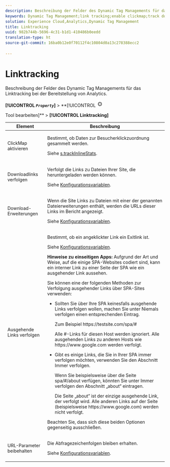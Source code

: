 ```yaml
---
description: Beschreibung der Felder des Dynamic Tag Managements für das Linktracking bei der Bereitstellung von Analytics.
keywords: Dynamic Tag Management;link tracking;enable clickmap;track download links;download extensions;track outbound links;keep url parameters
solution: Experience Cloud,Analytics,Dynamic Tag Management
title: Linktracking
uuid: 982b744b-5696-4c31-b1d1-410486b0eedd
translation-type: ht
source-git-commit: 16ba0b12e0f70112f4c10804d0a13c278388ecc2

---
```



# Linktracking

Beschreibung der Felder des Dynamic Tag Managements für das Linktracking bei der Bereitstellung von Analytics.

**[!UICONTROL *`Property`*]** &gt; **[!UICONTROL   ![](assets/settings_gear.png)

Tool bearbeiten]** &gt; **[!UICONTROL Linktracking]**

<table id="table_F23FB0B284E74B66A107B1D69D22A51C"> 
 <thead> 
  <tr> 
   <th colname="col1" class="entry"> Element </th> 
   <th colname="col2" class="entry"> Beschreibung </th> 
  </tr> 
 </thead>
 <tbody> 
  <tr> 
   <td colname="col1"> ClickMap aktivieren </td> 
   <td colname="col2"> <p>Bestimmt, ob Daten zur Besucherklickzuordnung gesammelt werden. </p> <p>Siehe <a href="/help/implement/js-implementation/c-variables/configuration-variables.md"  > s.trackInlineStats</a>. </p> </td> 
  </tr> 
  <tr> 
   <td colname="col1"> Downloadlinks verfolgen </td> 
   <td colname="col2"> <p>Verfolgt die Links zu Dateien Ihrer Site, die heruntergeladen werden können. </p> <p>Siehe <a href="/help/implement/js-implementation/c-variables/configuration-variables.md">Konfigurationsvariablen</a>.</p> </td> 
  </tr> 
  <tr> 
   <td colname="col1"> Download-Erweiterungen </td> 
   <td colname="col2"> <p>Wenn die Site Links zu Dateien mit einer der genannten Dateierweiterungen enthält, werden die URLs dieser Links im Bericht angezeigt. </p>Siehe <a href="/help/implement/js-implementation/c-variables/configuration-variables.md">Konfigurationsvariablen</a>. </p> </td> 
  </tr> 
  <tr> 
   <td colname="col1"> Ausgehende Links verfolgen </td> 
   <td colname="col2"> <p>Bestimmt, ob ein angeklickter Link ein Exitlink ist. </p> <p>Siehe <a href="/help/implement/js-implementation/c-variables/configuration-variables.md">Konfigurationsvariablen</a>. </p> <p><b>Hinweise zu einseitigen Apps:</b> Aufgrund der Art und Weise, auf die einige SPA-Websites codiert sind, kann ein interner Link zu einer Seite der SPA wie ein ausgehender Link aussehen. </p> <p>Sie können eine der folgenden Methoden zur Verfolgung ausgehender Links über SPA-Sites verwenden: </p> 
    <ul id="ul_A4179633ED0644C3BA5F548A58CA4EC9"> 
     <li id="li_1959FBF14E42469FA8724B37EB58BC54"> <p>Sollten Sie über Ihre SPA keinesfalls ausgehende Links verfolgen wollen, machen Sie unter <span class="wintitle">Niemals verfolgen</span> einen entsprechenden Eintrag. </p> <p>Zum Beispiel <span class="filepath">https://testsite.com/spa/#</span> </p> <p>Alle #-Links für diesen Host werden ignoriert. Alle ausgehenden Links zu anderen Hosts wie <span class="filepath">https://www.google.com</span> werden verfolgt. </p> </li> 
     <li id="li_37DD4D37887243FB928C9C04ACE9D39E"> <p>Gibt es einige Links, die Sie in Ihrer SPA immer verfolgen möchten, verwenden Sie den Abschnitt <span class="wintitle">Immer verfolgen</span>. </p> <p>Wenn Sie beispielsweise über die Seite <span class="filepath">spa/#/about</span> verfügen, könnten Sie unter <span class="wintitle">Immer verfolgen</span> den Abschnitt „about“ eintragen. </p> <p>Die Seite „about“ ist der einzige ausgehende Link, der verfolgt wird. Alle anderen Links auf der Seite (beispielsweise <span class="filepath">https://www.google.com</span>) werden nicht verfolgt. </p> </li> 
    </ul> <p>Beachten Sie, dass sich diese beiden Optionen gegenseitig ausschließen. </p> </td> 
  </tr> 
  <tr> 
   <td colname="col1"> URL-Parameter beibehalten </td> 
   <td colname="col2"> <p>Die Abfragezeichenfolgen bleiben erhalten. </p> <p>Siehe <a href="/help/implement/js-implementation/c-variables/configuration-variables.md">Konfigurationsvariablen</a>. </p> </td> 
  </tr> 
 </tbody> 
</table>

